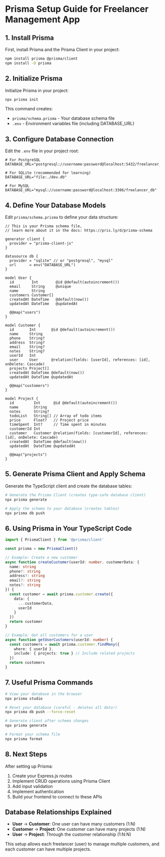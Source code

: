 # Prisma Setup Guide for Freelancer Management App

## 1. Install Prisma

First, install Prisma and the Prisma Client in your project:

```bash
npm install prisma @prisma/client
npm install -D prisma
```

## 2. Initialize Prisma

Initialize Prisma in your project:

```bash
npx prisma init
```

This command creates:
- `prisma/schema.prisma` - Your database schema file
- `.env` - Environment variables file (including DATABASE_URL)

## 3. Configure Database Connection

Edit the `.env` file in your project root:

```env
# For PostgreSQL
DATABASE_URL="postgresql://username:password@localhost:5432/freelancer_db"

# For SQLite (recommended for learning)
DATABASE_URL="file:./dev.db"

# For MySQL
DATABASE_URL="mysql://username:password@localhost:3306/freelancer_db"
```

## 4. Define Your Database Models

Edit `prisma/schema.prisma` to define your data structure:

```prisma
// This is your Prisma schema file,
// learn more about it in the docs: https://pris.ly/d/prisma-schema

generator client {
  provider = "prisma-client-js"
}

datasource db {
  provider = "sqlite" // or "postgresql", "mysql"
  url      = env("DATABASE_URL")
}

model User {
  id        Int        @id @default(autoincrement())
  email     String     @unique
  name      String
  customers Customer[]
  createdAt DateTime   @default(now())
  updatedAt DateTime   @updatedAt

  @@map("users")
}

model Customer {
  id       Int       @id @default(autoincrement())
  name     String
  phone    String?
  address  String?
  email    String?
  notes    String?
  userId   Int
  user     User      @relation(fields: [userId], references: [id], onDelete: Cascade)
  projects Project[]
  createdAt DateTime @default(now())
  updatedAt DateTime @updatedAt

  @@map("customers")
}

model Project {
  id         Int      @id @default(autoincrement())
  name       String
  notes      String?
  todoList   String[] // Array of todo items
  price      Float?   // Project price
  timeSpent  Int?     // Time spent in minutes
  customerId Int
  customer   Customer @relation(fields: [customerId], references: [id], onDelete: Cascade)
  createdAt  DateTime @default(now())
  updatedAt  DateTime @updatedAt

  @@map("projects")
}
```

## 5. Generate Prisma Client and Apply Schema

Generate the TypeScript client and create the database tables:

```bash
# Generate the Prisma Client (creates type-safe database client)
npx prisma generate

# Apply the schema to your database (creates tables)
npx prisma db push
```

## 6. Using Prisma in Your TypeScript Code

```typescript
import { PrismaClient } from '@prisma/client'

const prisma = new PrismaClient()

// Example: Create a new customer
async function createCustomer(userId: number, customerData: {
  name: string
  phone?: string
  address?: string
  email?: string
  notes?: string
}) {
  const customer = await prisma.customer.create({
    data: {
      ...customerData,
      userId
    }
  })
  return customer
}

// Example: Get all customers for a user
async function getUserCustomers(userId: number) {
  const customers = await prisma.customer.findMany({
    where: { userId },
    include: { projects: true } // Include related projects
  })
  return customers
}
```

## 7. Useful Prisma Commands

```bash
# View your database in the browser
npx prisma studio

# Reset your database (careful - deletes all data!)
npx prisma db push --force-reset

# Generate client after schema changes
npx prisma generate

# Format your schema file
npx prisma format
```

## 8. Next Steps

After setting up Prisma:
1. Create your Express.js routes
2. Implement CRUD operations using Prisma Client
3. Add input validation
4. Implement authentication
5. Build your frontend to connect to these APIs

## Database Relationships Explained

- **User** → **Customer**: One user can have many customers (1:N)
- **Customer** → **Project**: One customer can have many projects (1:N)
- **User** → **Project**: Through the customer relationship (1:N:N)

This setup allows each freelancer (user) to manage multiple customers, and each customer can have multiple projects.